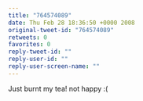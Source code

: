 ```yaml
---
title: "764574089"
date: Thu Feb 28 18:36:50 +0000 2008
original-tweet-id: "764574089"
retweets: 0
favorites: 0
reply-tweet-id: ""
reply-user-id: ""
reply-user-screen-name: ""
---
```

Just burnt my tea! not happy :(
